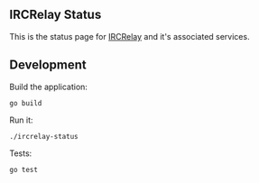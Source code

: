 ## IRCRelay Status

This is the status page for [IRCRelay](http://www.ircrelay.com) and it's
associated services.

## Development

Build the application:

    go build

Run it:

    ./ircrelay-status

Tests:

    go test
